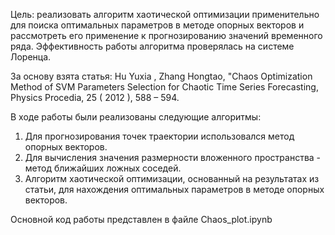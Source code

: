 Цель: реализовать алгоритм хаотической оптимизации применительно для поиска оптимальных параметров в методе
опорных векторов и рассмотреть его применение к прогнозированию значений
временного ряда. Эффективность работы алгоритма проверялась на системе Лоренца.

За основу взята статья: Hu Yuxia , Zhang Hongtao, "Chaos Optimization Method of SVM Parameters
Selection for Chaotic Time Series Forecasting, Physics Procedia, 25 ( 2012 ), 588 –
594.

В ходе работы были реализованы следующие алгоритмы: 
  1. Для прогнозирования точек траектории использовался метод опорных векторов.
  2. Для вычисления значения размерности вложенного пространства - метод ближайших ложных соседей.
  3. Алгоритм хаотической оптимизации, основанный на результатах из статьи, для нахождения оптимальных параметров в методе опорных векторов.

Основной код работы представлен в файле Chaos_plot.ipynb
